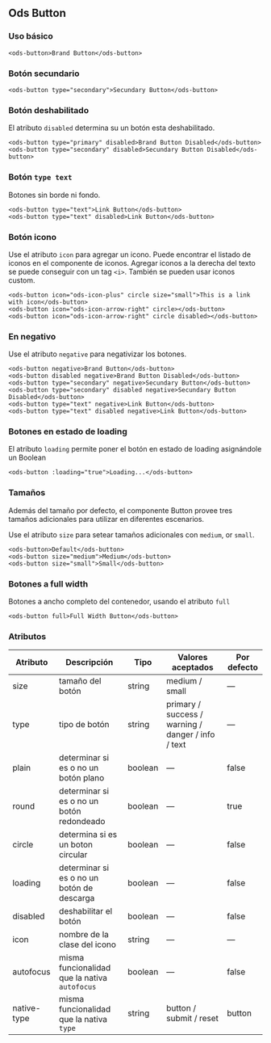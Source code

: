 ## Ods Button


###  Uso básico

```
<ods-button>Brand Button</ods-button>
```

###  Botón secundario

```
<ods-button type="secondary">Secundary Button</ods-button>
```

###  Botón deshabilitado

El atributo `disabled` determina su un botón esta deshabilitado.

```
<ods-button type="primary" disabled>Brand Button Disabled</ods-button>
<ods-button type="secondary" disabled>Secundary Button Disabled</ods-button>
```

###  Botón `type text`

Botones sin borde ni fondo.


```
<ods-button type="text">Link Button</ods-button>
<ods-button type="text" disabled>Link Button</ods-button>
```
 

###  Botón icono

Use el atributo `icon` para agregar un icono. Puede encontrar el listado de iconos en el componente de iconos. Agregar iconos a la derecha del texto se puede conseguir con un tag `<i>`. También se pueden usar iconos custom.

```
<ods-button icon="ods-icon-plus" circle size="small">This is a link with icon</ods-button>
<ods-button icon="ods-icon-arrow-right" circle></ods-button>
<ods-button icon="ods-icon-arrow-right" circle disabled></ods-button>
```

###  En negativo

Use el atributo `negative` para negativizar los botones.

```
<ods-button negative>Brand Button</ods-button>
<ods-button disabled negative>Brand Button Disabled</ods-button>
<ods-button type="secondary" negative>Secundary Button</ods-button>
<ods-button type="secondary" disabled negative>Secundary Button Disabled</ods-button>
<ods-button type="text" negative>Link Button</ods-button>
<ods-button type="text" disabled negative>Link Button</ods-button>
```

### Botones en estado de loading

El atributo `loading` permite poner el botón en estado de loading asignándole un Boolean

```
<ods-button :loading="true">Loading...</ods-button>
```


###  Tamaños

Además del tamaño por defecto, el componente Button provee tres tamaños adicionales para utilizar en diferentes escenarios.

 Use el atributo `size` para setear tamaños adicionales con `medium`, or `small`.

```
<ods-button>Default</ods-button>
<ods-button size="medium">Medium</ods-button>
<ods-button size="small">Small</ods-button>
```

### Botones a full width

Botones a ancho completo del contenedor, usando el atributo `full`

```
<ods-button full>Full Width Button</ods-button>
```
 

###  Atributos
| Atributo    | Descripción                                   | Tipo    | Valores aceptados                                  | Por defecto |
| ----------- | --------------------------------------------- | ------- | -------------------------------------------------- | ----------- |
| size        | tamaño del botón                              | string  | medium / small                               | —           |
| type        | tipo de botón                                 | string  | primary / success / warning / danger / info / text | —           |
| plain       | determinar si es o no un botón plano          | boolean | —                                                  | false       |
| round       | determinar si es o no un botón redondeado     | boolean | —                                                  | true        |
| circle      | determina si es un boton circular             | boolean | —                                                  | false       |
| loading     | determinar si es o no un botón de descarga    | boolean | —                                                  | false       |
| disabled    | deshabilitar el botón                         | boolean | —                                                  | false       |
| icon        | nombre de la clase del icono                  | string  | —                                                  | —           |
| autofocus   | misma funcionalidad que la nativa `autofocus` | boolean | —                                                  | false       |
| native-type | misma funcionalidad que la nativa `type`      | string  | button / submit / reset                            | button      |
